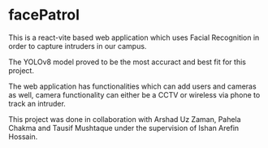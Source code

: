 # facePatrol


This is a react-vite based web application which uses Facial Recognition in order to capture intruders in our campus. 

The YOLOv8 model proved to be the most accuract and best fit for this project.

The web application has functionalities which can add users and cameras as well, camera functionality can either be a CCTV or wireless via phone to track an intruder.

This project was done in collaboration with Arshad Uz Zaman, Pahela Chakma and Tausif Mushtaque under the supervision of Ishan Arefin Hossain.

